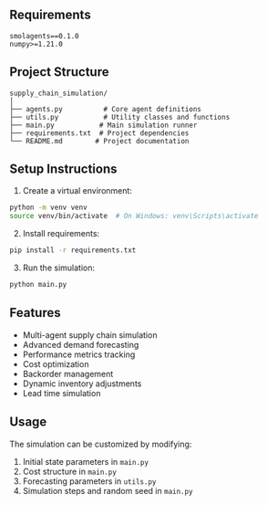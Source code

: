 ## Requirements

```
smolagents==0.1.0
numpy>=1.21.0
```

## Project Structure

```
supply_chain_simulation/
│
├── agents.py          # Core agent definitions
├── utils.py           # Utility classes and functions
├── main.py           # Main simulation runner
├── requirements.txt  # Project dependencies
└── README.md        # Project documentation
```

## Setup Instructions

1. Create a virtual environment:
```bash
python -m venv venv
source venv/bin/activate  # On Windows: venv\Scripts\activate
```

2. Install requirements:
```bash
pip install -r requirements.txt
```

3. Run the simulation:
```bash
python main.py
```

## Features

- Multi-agent supply chain simulation
- Advanced demand forecasting
- Performance metrics tracking
- Cost optimization
- Backorder management
- Dynamic inventory adjustments
- Lead time simulation

## Usage

The simulation can be customized by modifying:
1. Initial state parameters in `main.py`
2. Cost structure in `main.py`
3. Forecasting parameters in `utils.py`
4. Simulation steps and random seed in `main.py`